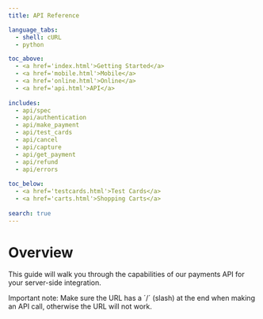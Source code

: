 ```yaml
---
title: API Reference

language_tabs:
  - shell: cURL
  - python

toc_above:
  - <a href='index.html'>Getting Started</a>
  - <a href='mobile.html'>Mobile</a>
  - <a href='online.html'>Online</a>
  - <a href='api.html'>API</a>
  
includes:
  - api/spec
  - api/authentication
  - api/make_payment
  - api/test_cards
  - api/cancel
  - api/capture
  - api/get_payment
  - api/refund
  - api/errors
  
toc_below:
  - <a href='testcards.html'>Test Cards</a>
  - <a href='carts.html'>Shopping Carts</a>
  
search: true
---
```

# Overview

This guide will walk you through the capabilities of our payments API for your server-side integration.

Important note: Make sure the URL has a ´/´ (slash) at the end when making an API call, otherwise the URL will not work.


